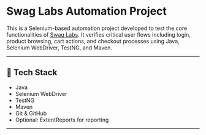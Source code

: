 # Swag Labs Automation Project

This is a Selenium-based automation project developed to test the core functionalities of [Swag Labs](https://www.saucedemo.com/). It verifies critical user flows including login, product browsing, cart actions, and checkout processes using Java, Selenium WebDriver, TestNG, and Maven.

---

## 🔧 Tech Stack

- Java
- Selenium WebDriver
- TestNG
- Maven
- Git & GitHub
- Optional: ExtentReports for reporting

---
